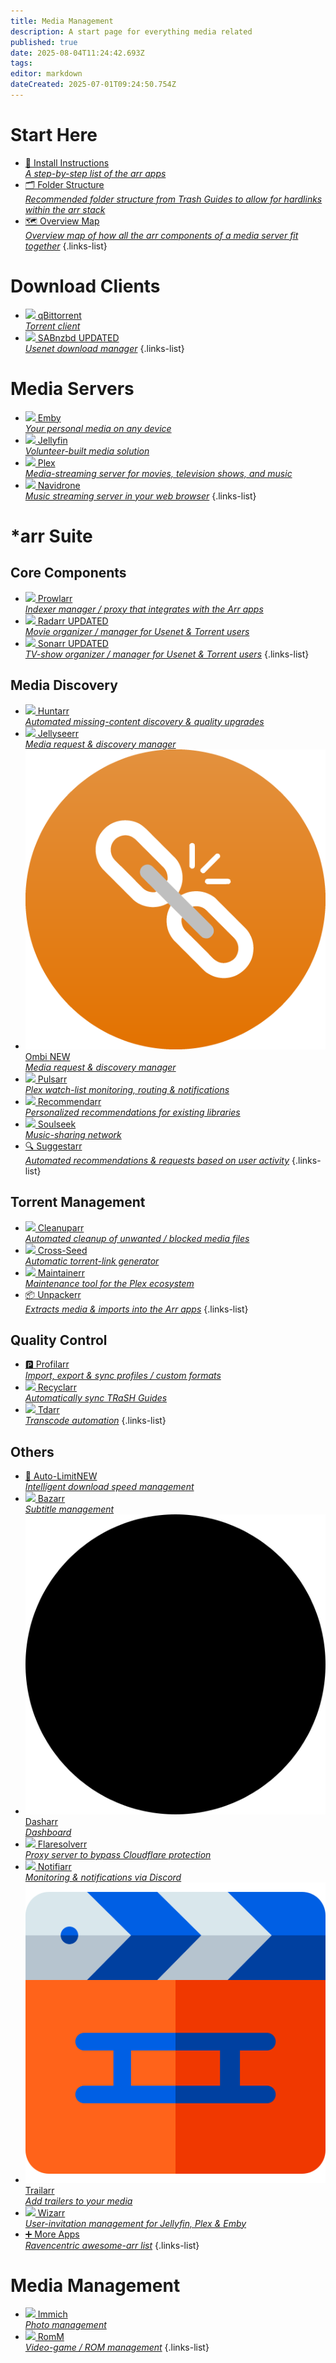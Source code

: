 ```yaml
---
title: Media Management
description: A start page for everything media related
published: true
date: 2025-08-04T11:24:42.693Z
tags: 
editor: markdown
dateCreated: 2025-07-01T09:24:50.754Z
---
```


# Start Here
- [📖 Install Instructions<br>*A step-by-step list of the arr apps*](/InstallInstructions)
- [🗂️ Folder Structure<br>*Recommended folder structure from Trash Guides to allow for hardlinks within the arr stack*](/Folder-Structure)
- [🗺️ Overview Map<br>*Overview map of how all the arr components of a media server fit together*](/OverviewMap)
{.links-list}

# Download Clients
- [<img src="/qbittorrent.png"> qBittorrent<br>*Torrent client*](/qBittorrent)
- [<img src="/sabnzbd.png"> SABnzbd <span class="badge">UPDATED</span><br>*Usenet download manager*](/sabnzbd)
{.links-list}

# Media Servers
- [<img src="/emby.png"> Emby<br>*Your personal media on any device*](/Emby)
- [<img src="/jellyfin.png"> Jellyfin<br>*Volunteer-built media solution*](/jellyfin)
- [<img src="/plex.png"> Plex<br>*Media-streaming server for movies, television shows, and music*](/plex)
- [<img src="/navidrome.png"> Navidrone<br>*Music streaming server in your web browser*](/navidrome)
{.links-list}

# \*arr Suite
## Core Components
- [<img src="/prowlarr.png"> Prowlarr<br>*Indexer manager / proxy that integrates with the Arr apps*](/Prowlarr)
- [<img src="/radarr.png"> Radarr <span class="badge">UPDATED</span><br>*Movie organizer / manager for Usenet & Torrent users*](/radarr)
- [<img src="/sonarr.png"> Sonarr <span class="badge">UPDATED</span><br>*TV-show organizer / manager for Usenet & Torrent users*](/Sonarr)
{.links-list}

## Media Discovery
- [<img src="/huntarr.png"> Huntarr<br>*Automated missing-content discovery & quality upgrades*](/huntarr)
- [<img src="/jellyseerr.png"> Jellyseerr<br>*Media request & discovery manager*](/Jellyseerr)
- [<img src="/ombi.png"> Ombi <span class="badge">NEW</span><br>*Media request & discovery manager*](/ombi)
- [<img src="/pulsarr.png"> Pulsarr<br>*Plex watch-list monitoring, routing & notifications*](/pulsarr)
- [<img src="/recommendarr.png"> Recommendarr<br>*Personalized recommendations for existing libraries*](/recommendarr)
- [<img src="/slskd.png"> Soulseek<br>*Music-sharing network*](/soulseek)
- [🔍 Suggestarr<br>*Automated recommendations & requests based on user activity*](/suggestarr)
{.links-list}

## Torrent Management
- [<img src="/cleanuparr.png"> Cleanuparr<br>*Automated cleanup of unwanted / blocked media files*](/cleanuparr)
- [<img src="/cross-seed.png"> Cross-Seed<br>*Automatic torrent-link generator*](/crossseed)
- [<img src="/maintainerr.png"> Maintainerr<br>*Maintenance tool for the Plex ecosystem*](/maintainerr)
- [📦 Unpackerr<br>*Extracts media & imports into the Arr apps*](/Unpackerr)
{.links-list}

## Quality Control
- [🅿️ Profilarr<br>*Import, export & sync profiles / custom formats*](/profilarr)
- [<img src="/recyclarr.png"> Recyclarr<br>*Automatically sync TRaSH Guides*](/Recyclarr)
- [<img src="/tdarr.png"> Tdarr<br>*Transcode automation*](/tdarr)
{.links-list}

## Others
- [🐌 Auto-Limit<span class="badge">NEW</span><br>*Intelligent download speed management*](/autolimit)
- [<img src="/bazarr.png"> Bazarr<br>*Subtitle management*](/bazarr)
- [<img src="/dasharr.png"> Dasharr<br>*Dashboard*](/dasharr)
- [<img src="/flaresolverr.png"> Flaresolverr<br>*Proxy server to bypass Cloudflare protection*](/Flaresolverr)
- [<img src="/notifiarr.png"> Notifiarr<br>*Monitoring & notifications via Discord*](/notifiarr)
- [<img src="/trailarr.png"> Trailarr<br>*Add trailers to your media*](/trailarr)
- [<img src="/wizarr.png"> Wizarr<br>*User-invitation management for Jellyfin, Plex & Emby*](/wizarr)
- [➕ More Apps<br>*Ravencentric awesome-arr list*](/ravencentric)
{.links-list}

# Media Management
- [<img src="/immich.png"> Immich<br>*Photo management*](/immich)
- [<img src="/romm.png"> RomM<br>*Video-game / ROM management*](/romm)
{.links-list}